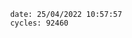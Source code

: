 

                date: 25/04/2022 10:57:57
                cycles: 92460

                         